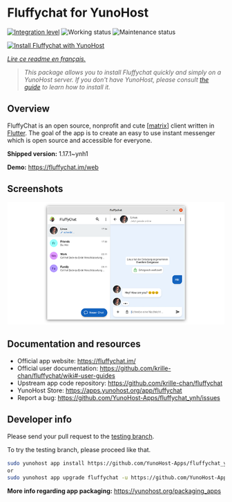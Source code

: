 <!--
N.B.: This README was automatically generated by https://github.com/YunoHost/apps/tree/master/tools/README-generator
It shall NOT be edited by hand.
-->

# Fluffychat for YunoHost

[![Integration level](https://dash.yunohost.org/integration/fluffychat.svg)](https://dash.yunohost.org/appci/app/fluffychat) ![Working status](https://ci-apps.yunohost.org/ci/badges/fluffychat.status.svg) ![Maintenance status](https://ci-apps.yunohost.org/ci/badges/fluffychat.maintain.svg)

[![Install Fluffychat with YunoHost](https://install-app.yunohost.org/install-with-yunohost.svg)](https://install-app.yunohost.org/?app=fluffychat)

*[Lire ce readme en français.](./README_fr.md)*

> *This package allows you to install Fluffychat quickly and simply on a YunoHost server.
If you don't have YunoHost, please consult [the guide](https://yunohost.org/#/install) to learn how to install it.*

## Overview

FluffyChat is an open source, nonprofit and cute [[matrix](https://matrix.org)] client written in [Flutter](https://flutter.dev). The goal of the app is to create an easy to use instant messenger which is open source and accessible for everyone.


**Shipped version:** 1.17.1~ynh1

**Demo:** https://fluffychat.im/web

## Screenshots

![Screenshot of Fluffychat](./doc/screenshots/screenshot.png)

## Documentation and resources

* Official app website: <https://fluffychat.im/>
* Official user documentation: <https://github.com/krille-chan/fluffychat/wiki#-user-guides>
* Upstream app code repository: <https://github.com/krille-chan/fluffychat>
* YunoHost Store: <https://apps.yunohost.org/app/fluffychat>
* Report a bug: <https://github.com/YunoHost-Apps/fluffychat_ynh/issues>

## Developer info

Please send your pull request to the [testing branch](https://github.com/YunoHost-Apps/fluffychat_ynh/tree/testing).

To try the testing branch, please proceed like that.

``` bash
sudo yunohost app install https://github.com/YunoHost-Apps/fluffychat_ynh/tree/testing --debug
or
sudo yunohost app upgrade fluffychat -u https://github.com/YunoHost-Apps/fluffychat_ynh/tree/testing --debug
```

**More info regarding app packaging:** <https://yunohost.org/packaging_apps>
